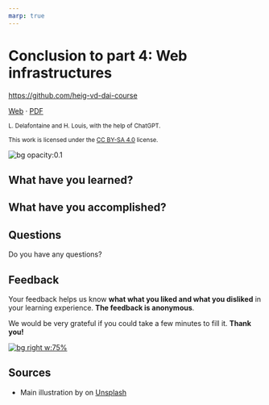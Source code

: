 ```yaml
---
marp: true
---
```


<!--
theme: gaia
size: 16:9
paginate: true
author: L. Delafontaine and H. Louis, with the help of ChatGPT
title: 'HEIG-VD DAI Course - Conclusion to part 4: Web infrastructures'
description: 'Conclusion to part 4: Web infrastructures for the DAI course at HEIG-VD, Switzerland'
url: https://heig-vd-dai-course.github.io/heig-vd-dai-course/24-conclusion-to-part-4/
footer: '**HEIG-VD** - DAI Course 2023-2024 - CC BY-SA 4.0'
style: |
    :root {
        --color-background: #fff;
        --color-foreground: #333;
        --color-highlight: #f96;
        --color-dimmed: #888;
        --color-headings: #7d8ca3;
    }
    blockquote {
        font-style: italic;
    }
    table {
        width: 100%;
    }
    th:first-child {
        width: 15%;
    }
    h1, h2, h3, h4, h5, h6 {
        color: var(--color-headings);
    }
    h2, h3, h4, h5, h6 {
        font-size: 1.5rem;
    }
    h1 a:link, h2 a:link, h3 a:link, h4 a:link, h5 a:link, h6 a:link {
        text-decoration: none;
    }
    section:not([class=lead]) > p, blockquote {
        text-align: justify;
    }
headingDivider: 4
-->

[web]: https://heig-vd-dai-course.github.io/heig-vd-dai-course/24-conclusion-to-part-4/
[pdf]: https://heig-vd-dai-course.github.io/heig-vd-dai-course/24-conclusion-to-part-4/24-conclusion-to-part-4-presentation.pdf
[license]: https://github.com/heig-vd-dai-course/heig-vd-dai-course/blob/main/LICENSE.md
[feedback]: https://quickchart.io/qr?format=png&ecLevel=Q&size=400&margin=1&text=https://github.com/heig-vd-dai-course
[illustration]: https://images.unsplash.com/photo-1484417894907-623942c8ee29?fit=crop&h=720

# Conclusion to part 4: Web infrastructures

<!--
_class: lead
_paginate: false
-->

<https://github.com/heig-vd-dai-course>

[Web][web] · [PDF][pdf]

<small>L. Delafontaine and H. Louis, with the help of ChatGPT.</small>

<small>This work is licensed under the [CC BY-SA 4.0][license] license.</small>

![bg opacity:0.1][illustration]

## What have you learned?

<!-- _class: lead -->

## What have you accomplished?

<!-- _class: lead -->

<!-- ## Evaluation -->

<!-- _class: lead -->

<!--
All previous evaluations are available in the
[`archives`](https://github.com/heig-vd-dai-course/heig-vd-dai-course/tree/main/00-evaluation-and-exam-archives)
folder of the course repository.
-->

## Questions

<!-- _class: lead -->

Do you have any questions?

## Feedback

Your feedback helps us know **what what you liked and what you disliked** in
your learning experience. **The feedback is anonymous**.

We would be very grateful if you could take a few minutes to fill it. **Thank
you!**

[![bg right w:75%][feedback]][feedback]

## Sources

- Main illustration by []() on [Unsplash]()
